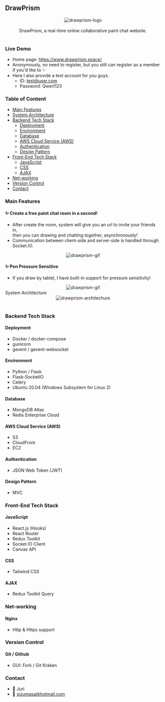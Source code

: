 ## DrawPrism

<div align="center">
  <img src="https://images.plurk.com/1F7pzR5n1FL2rDYfYm6qCH.png" alt="drawprism-logo"/>
</div>
<br />
<div align="center">
  DrawPrism, a real-time online collaborative paint chat website.
</div>
<br />

### Live Demo

- Home page: https://www.drawprism.space/
- Anonymously, no need to register, but you still can register as a member if you'd like to ✨
- Here I also provide a test account for you guys.
  - ID: test@user.com
  - Password: Qwert123

### Table of Content

- [Main Features](#main-features)
- [System Architecture](#system-architecture)
- [Backend Tech Stack](#backend-tech-stack)
  - [Deployment](#deployment)
  - [Environment](#environment)
  - [Database](#database)
  - [AWS Cloud Service (AWS)](#aws)
  - [Authentication](#authentication)
  - [Design Pattern](#design-pattern)
- [Front-End Tech Stack](#front-end-tech-stack)
  - [JavaScript](#javascript)
  - [CSS](#css)
  - [AJAX](#ajax)
- [Net-working](#net-working)
- [Version Control](#version-control)
- [Contact](#contact)

### Main Features <a name="main-features"></a>

#### ✨ Create a free paint chat room in a second!

- After create the room, system will give you an url to invite your friends in,
  <br />then you can drawing and chatting together, asynchronously!
- Communication between client-side and server-side is handled through Socket.IO.

<div align="center">
  <img src="https://images.plurk.com/2Hj504MVQaoTw15gCUEhn8.gif" alt="drawprism-gif"/>
</div>

#### ✨ Pen Pressure Sensitive

- If you draw by tablet, I have built-in support for pressure sensitivity!
<div align="center">
  <img src="https://images.plurk.com/5DJ9oeugHyOgPTgaB1bG2C.gif" alt="drawprism-gif"/>
</div

### System Architecture <a name="system-architecture"></a>

<div align="center">
  <img src="https://images.plurk.com/7FcdiLUj3MjNzgrt6oGhps.png" alt="drawprism-architechure"/>
</div>
<br />

### Backend Tech Stack <a name="backend-tech-stack"></a>

#### Deployment <a name="deployment"></a>

- Docker / docker-compose
- gunicorn
- gevent / gevent-websocket

#### Environment <a name="environment"></a>

- Python / Flask
- Flask-SocketIO
- Celery
- Ubuntu 20.04 (Windows Subsystem for Linux 2)

#### Database <a name="database"></a>

- MongoDB Atlas
- Redis Enterprise Cloud

#### AWS Cloud Service (AWS) <a name="aws"></a>

- S3
- CloudFront
- EC2

#### Authentication <a name="authentication"></a>

- JSON Web Token (JWT)

#### Design Pattern <a name="design-pattern"></a>

- MVC

### Front-End Tech Stack <a name="front-end-tech-stack"></a>

#### JavaScript <a name="javascript"></a>

- React.js (Hooks)
- React Router
- Redux Toolkit
- Socket.IO Client
- Canvas API

#### CSS <a name="css"></a>

- Tailwind CSS

#### AJAX <a name="ajax"></a>

- Redux Toolkit Query

### Net-working <a name="net-working"></a>

#### Nginx

- Http & Https support

### Version Control <a name="version-control"></a>

#### Git / Github

- GUI: Fork / Git Kraken

### Contact <a name="contact"></a>

- 📲 Juri
- 📨 sizumasa@hotmail.com
